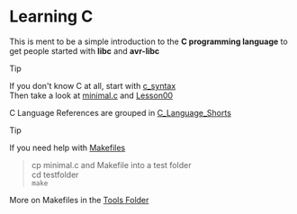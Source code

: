 # Learning C 
This is ment to be a simple introduction to the **C programming language** to get people started with **libc** and **avr-libc** 

>[!TIP]
>  If you don't know C at all, start with [c_syntax](C_Language_Shorts/C_syntax.md)\
>  Then take a look at [minimal.c](minimal.c) and [Lesson00](Lessons/00_Start)
>
> C Language References are grouped in [C_Language_Shorts](C_Language_Shorts) 

>[!TIP]
>  If you need help with [Makefiles](Tools/Make/Example1)
>  >  cp minimal.c and Makefile into a test folder \
>  >  cd testfolder \
>  > `make`
>
>  More on Makefiles in the [Tools Folder](Tools/Make)
